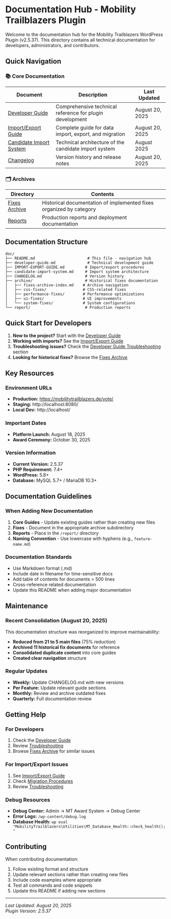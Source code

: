 # Documentation Hub - Mobility Trailblazers Plugin

Welcome to the documentation hub for the Mobility Trailblazers WordPress Plugin (v2.5.37). This directory contains all technical documentation for developers, administrators, and contributors.

## Quick Navigation

### 📚 Core Documentation

| Document | Description | Last Updated |
|----------|-------------|--------------|
| [Developer Guide](developer-guide.md) | Comprehensive technical reference for plugin development | August 20, 2025 |
| [Import/Export Guide](IMPORT-EXPORT-GUIDE.md) | Complete guide for data import, export, and migration | August 20, 2025 |
| [Candidate Import System](candidate-import-system.md) | Technical architecture of the candidate import system | August 2025 |
| [Changelog](CHANGELOG.md) | Version history and release notes | August 20, 2025 |

### 🗂️ Archives

| Directory | Contents |
|-----------|----------|
| [Fixes Archive](archive/fixes-archive-index.md) | Historical documentation of implemented fixes organized by category |
| [Reports](report/) | Production reports and deployment documentation |

## Documentation Structure

```
doc/
├── README.md                       # This file - navigation hub
├── developer-guide.md              # Technical development guide
├── IMPORT-EXPORT-GUIDE.md         # Import/export procedures
├── candidate-import-system.md     # Import system architecture
├── CHANGELOG.md                   # Version history
├── archive/                       # Historical fixes documentation
│   ├── fixes-archive-index.md    # Archive navigation
│   ├── css-fixes/                # CSS-related fixes
│   ├── performance-fixes/        # Performance optimizations
│   ├── ui-fixes/                 # UI improvements
│   └── system-fixes/             # System configurations
└── report/                        # Production reports
```

## Quick Start for Developers

1. **New to the project?** Start with the [Developer Guide](developer-guide.md)
2. **Working with imports?** See the [Import/Export Guide](IMPORT-EXPORT-GUIDE.md)
3. **Troubleshooting issues?** Check the [Developer Guide Troubleshooting](developer-guide.md#troubleshooting) section
4. **Looking for historical fixes?** Browse the [Fixes Archive](archive/fixes-archive-index.md)

## Key Resources

### Environment URLs
- **Production:** https://mobilitytrailblazers.de/vote/
- **Staging:** http://localhost:8080/
- **Local Dev:** http://localhost/

### Important Dates
- **Platform Launch:** August 18, 2025
- **Award Ceremony:** October 30, 2025

### Version Information
- **Current Version:** 2.5.37
- **PHP Requirement:** 7.4+
- **WordPress:** 5.8+
- **Database:** MySQL 5.7+ / MariaDB 10.3+

## Documentation Guidelines

### When Adding New Documentation

1. **Core Guides** - Update existing guides rather than creating new files
2. **Fixes** - Document in the appropriate archive subdirectory
3. **Reports** - Place in the `/report/` directory
4. **Naming Convention** - Use lowercase with hyphens (e.g., `feature-name.md`)

### Documentation Standards

- Use Markdown format (.md)
- Include date in filename for time-sensitive docs
- Add table of contents for documents > 500 lines
- Cross-reference related documentation
- Update this README when adding major documentation

## Maintenance

### Recent Consolidation (August 20, 2025)

This documentation structure was reorganized to improve maintainability:
- **Reduced from 21 to 5 main files** (75% reduction)
- **Archived 11 historical fix documents** for reference
- **Consolidated duplicate content** into core guides
- **Created clear navigation** structure

### Regular Updates

- **Weekly:** Update CHANGELOG.md with new versions
- **Per Feature:** Update relevant guide sections
- **Monthly:** Review and archive outdated fixes
- **Quarterly:** Full documentation review

## Getting Help

### For Developers
1. Check the [Developer Guide](developer-guide.md)
2. Review [Troubleshooting](developer-guide.md#troubleshooting)
3. Browse [Fixes Archive](archive/fixes-archive-index.md) for similar issues

### For Import/Export Issues
1. See [Import/Export Guide](IMPORT-EXPORT-GUIDE.md)
2. Check [Migration Procedures](IMPORT-EXPORT-GUIDE.md#migration-procedures)
3. Review [Troubleshooting](IMPORT-EXPORT-GUIDE.md#troubleshooting)

### Debug Resources
- **Debug Center:** Admin → MT Award System → Debug Center
- **Error Logs:** `/wp-content/debug.log`
- **Database Health:** `wp eval "MobilityTrailblazers\Utilities\MT_Database_Health::check_health();"`

## Contributing

When contributing documentation:
1. Follow existing format and structure
2. Update relevant sections rather than creating new files
3. Include code examples where appropriate
4. Test all commands and code snippets
5. Update this README if adding new sections

---

*Last Updated: August 20, 2025*  
*Plugin Version: 2.5.37*